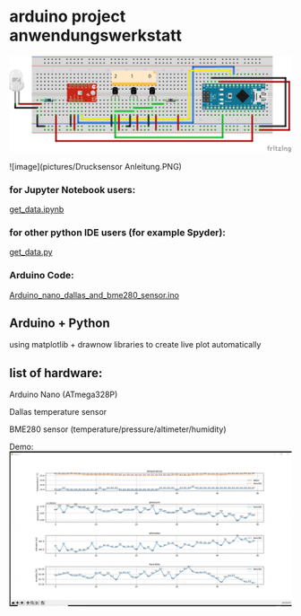 # arduino project anwendungswerkstatt

![image](pictures/arduino_multiple_DS18B20_13112020.png)

![image](pictures/Drucksensor Anleitung.PNG)

### for Jupyter Notebook users:
[get_data.ipynb](/get_data.ipynb)

### for other python IDE users (for example Spyder):
[get_data.py](get_data.py)

### Arduino Code:
[Arduino_nano_dallas_and_bme280_sensor.ino](/Arduino_nano_dallas_and_bme280_sensor/Arduino_nano_dallas_and_bme280_sensor.ino)


## Arduino + Python
using matplotlib + drawnow libraries to create live plot automatically


## list of hardware:
Arduino Nano (ATmega328P)

Dallas temperature sensor

BME280 sensor (temperature/pressure/altimeter/humidity)

Demo:
![image](pictures/plot_demo.gif)
